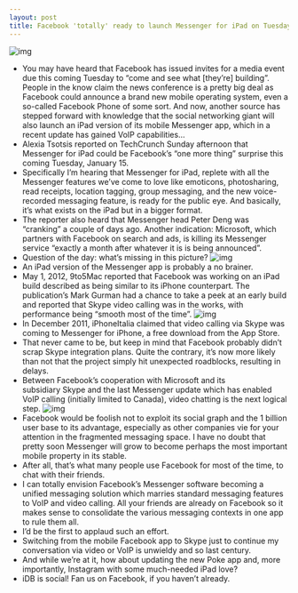 ```yaml
---
layout: post
title: Facebook 'totally' ready to launch Messenger for iPad on Tuesday
---
```

![img](http://media.idownloadblog.com/wp-content/uploads/2011/02/Facebook-Messenger-Banner-2-e1298330203198.png)
* You may have heard that Facebook has issued invites for a media event due this coming Tuesday to “come and see what [they’re] building”. People in the know claim the news conference is a pretty big deal as Facebook could announce a brand new mobile operating system, even a so-called Facebook Phone of some sort. And now, another source has stepped forward with knowledge that the social networking giant will also launch an iPad version of its mobile Messenger app, which in a recent update has gained VoIP capabilities…
* Alexia Tsotsis reported on TechCrunch Sunday afternoon that Messenger for iPad could be Facebook’s “one more thing” surprise this coming Tuesday, January 15.
* Specifically I’m hearing that Messenger for iPad, replete with all the Messenger features we’ve come to love like emoticons, photosharing, read receipts, location tagging, group messaging, and the new voice-recorded messaging feature, is ready for the public eye. And basically, it’s what exists on the iPad but in a bigger format.
* The reporter also heard that Messenger head Peter Deng was “cranking” a couple of days ago. Another indication: Microsoft, which partners with Facebook on search and ads, is killing its Messenger service “exactly a month after whatever it is is being announced”.
* Question of the day: what’s missing in this picture?
![img](http://media.idownloadblog.com/wp-content/uploads/2013/01/Welcome-to-Messenger-photo.png)
* An iPad version of the Messenger app is probably a no brainer.
* May 1, 2012, 9to5Mac reported that Facebook was working on an iPad build described as being similar to its iPhone counterpart. The publication’s Mark Gurman had a chance to take a peek at an early build and reported that Skype video calling was in the works, with performance being “smooth most of the time”.
![img](http://media.idownloadblog.com/wp-content/uploads/2012/05/Facebook-Messenger-iPad-screenshot-002.jpg)
* In December 2011, iPhoneItalia claimed that video calling via Skype was coming to Messenger for iPhone, a free download from the App Store.
* That never came to be, but keep in mind that Facebook probably didn’t scrap Skype integration plans. Quite the contrary, it’s now more likely than not that the project simply hit unexpected roadblocks, resulting in delays.
* Between Facebook’s cooperation with Microsoft and its subsidiary Skype and the last Messenger update which has enabled VoIP calling (initially limited to Canada), video chatting is the next logical step.
![img](http://media.idownloadblog.com/wp-content/uploads/2011/12/video-call-facebook.jpeg)
* Facebook would be foolish not to exploit its social graph and the 1 billion user base to its advantage, especially as other companies vie for your attention in the fragmented messaging space. I have no doubt that pretty soon Messenger will grow to become perhaps the most important mobile property in its stable.
* After all, that’s what many people use Facebook for most of the time, to chat with their friends.
* I can totally envision Facebook’s Messenger software becoming a unified messaging solution which marries standard messaging features to VoIP and video calling. All your friends are already on Facebook so it makes sense to consolidate the various messaging contexts in one app to rule them all.
* I’d be the first to applaud such an effort.
* Switching from the mobile Facebook app to Skype just to continue my conversation via video or VoIP is unwieldy and so last century.
* And while we’re at it, how about updating the new Poke app and, more importantly, Instagram with some much-needed iPad love?
* iDB is social! Fan us on Facebook, if you haven’t already.

